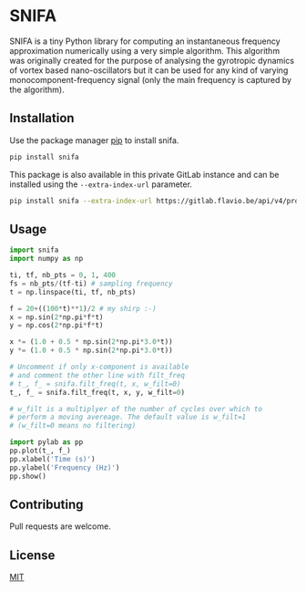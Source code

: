 # SNIFA

SNIFA is a tiny Python library for computing an instantaneous frequency approximation numerically using a very simple algorithm. This algorithm was originally created for the purpose of analysing the gyrotropic dynamics of vortex based nano-oscillators but it can be used for any kind of varying monocomponent-frequency signal (only the main frequency is captured by the algorithm).

## Installation

Use the package manager [pip](https://pip.pypa.io/en/stable/) to install snifa.

```bash
pip install snifa
```

This package is also available in this private GitLab instance and can be installed using the `--extra-index-url` parameter.

```bash
pip install snifa --extra-index-url https://gitlab.flavio.be/api/v4/projects/9/packages/pypi/simple
```

## Usage

```python
import snifa
import numpy as np

ti, tf, nb_pts = 0, 1, 400
fs = nb_pts/(tf-ti) # sampling frequency
t = np.linspace(ti, tf, nb_pts)

f = 20+((100*t)**1)/2 # my shirp :-)
x = np.sin(2*np.pi*f*t)
y = np.cos(2*np.pi*f*t)

x *= (1.0 + 0.5 * np.sin(2*np.pi*3.0*t))
y *= (1.0 + 0.5 * np.sin(2*np.pi*3.0*t))

# Uncomment if only x-component is available
# and comment the other line with filt_freq
# t_, f_ = snifa.filt_freq(t, x, w_filt=0)
t_, f_ = snifa.filt_freq(t, x, y, w_filt=0)

# w_filt is a multiplyer of the number of cycles over which to
# perform a moving avereage. The default value is w_filt=1
# (w_filt=0 means no filtering)

import pylab as pp
pp.plot(t_, f_)
pp.xlabel('Time (s)')
pp.ylabel('Frequency (Hz)')
pp.show()
```

## Contributing
Pull requests are welcome.

## License
[MIT](https://choosealicense.com/licenses/mit/)
